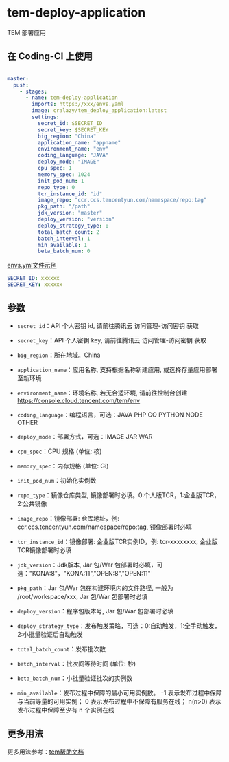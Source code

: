 # tem-deploy-application

TEM 部署应用

## 在 Coding-CI 上使用

```yml

master:
  push:
    - stages:
      - name: tem-deploy-application
        imports: https://xxx/envs.yaml
        image: cralazy/tem_deploy_application:latest
        settings:
          secret_id: $SECRET_ID
          secret_key: $SECRET_KEY
          big_region: "China"
          application_name: "appname"
          environment_name: "env"
          coding_language: "JAVA"
          deploy_mode: "IMAGE"
          cpu_spec: 1
          memory_spec: 1024
          init_pod_num: 1
          repo_type: 0
          tcr_instance_id: "id"
          image_repo: "ccr.ccs.tencentyun.com/namespace/repo:tag"
          pkg_path: "/path"
          jdk_version: "master"
          deploy_version: "version"
          deploy_strategy_type: 0
          total_batch_count: 2
          batch_interval: 1
          min_available: 1
          beta_batch_num: 0
```

[envs.yml文件示例](https://x123456789x.coding.net/public/oci-demo-public/oci-qci-trigger-subpipeline-demo-envs/git/files/master/envs.yaml)

```yml
SECRET_ID: xxxxxx
SECRET_KEY: xxxxxx
```

## 参数

* `secret_id`：API 个人密钥 id, 请前往腾讯云 访问管理-访问密钥 获取

* `secret_key`：API 个人密钥 key, 请前往腾讯云 访问管理-访问密钥 获取

* `big_region`：所在地域。China

* `application_name`：应用名称, 支持根据名称新建应用, 或选择存量应用部署至新环境

* `environment_name`：环境名称, 若无合适环境, 请前往控制台创建 <https://console.cloud.tencent.com/tem/env>

* `coding_language`：编程语言，可选：JAVA PHP GO PYTHON NODE OTHER

* `deploy_mode`：部署方式，可选：IMAGE JAR WAR

* `cpu_spec`：CPU 规格 (单位: 核)

* `memory_spec`：内存规格 (单位: Gi)

* `init_pod_num`：初始化实例数

* `repo_type`：镜像仓库类型, 镜像部署时必填。0:个人版TCR，1:企业版TCR，2:公共镜像

* `image_repo`：镜像部署: 仓库地址，例: ccr.ccs.tencentyun.com/namespace/repo:tag, 镜像部署时必填

* `tcr_instance_id`：镜像部署: 企业版TCR实例ID，例: tcr-xxxxxxxx, 企业版TCR镜像部署时必填

* `jdk_version`：Jdk版本, Jar 包/War 包部署时必填，可选："KONA:8"，"KONA:11","OPEN:8","OPEN:11"

* `pkg_path`：Jar 包/War 包在构建环境内的文件路径, 一般为 /root/workspace/xxx, Jar 包/War 包部署时必填

* `deploy_version`：程序包版本号, Jar 包/War 包部署时必填

* `deploy_strategy_type`：发布触发策略，可选：0:自动触发，1:全手动触发，2:小批量验证后自动触发

* `total_batch_count`：发布批次数

* `batch_interval`：批次间等待时间 (单位: 秒)

* `beta_batch_num`：小批量验证批次的实例数

* `min_available`：发布过程中保障的最小可用实例数。
-1 表示发布过程中保障与当前等量的可用实例；
0 表示发布过程中不保障有服务在线；
n(n>0) 表示发布过程中保障至少有 n 个实例在线

## 更多用法

更多用法参考：[tem帮助文档](https://cloud.tencent.com/document/product/1371/52882)
